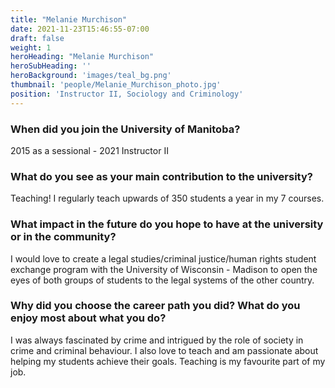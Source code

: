 ```yaml
---
title: "Melanie Murchison"
date: 2021-11-23T15:46:55-07:00
draft: false
weight: 1
heroHeading: "Melanie Murchison"
heroSubHeading: ''
heroBackground: 'images/teal_bg.png'
thumbnail: 'people/Melanie_Murchison_photo.jpg'
position: 'Instructor II, Sociology and Criminology'
---
```


### When did you join the University of Manitoba?

2015 as a sessional - 2021 Instructor II

### What do you see as your main contribution to the university?

Teaching! I regularly teach upwards of 350 students a year in my 7 courses. 

### What impact in the future do you hope to have at the university or in the community?

I would love to create a legal studies/criminal justice/human rights student exchange program with the University of Wisconsin - Madison to open the eyes of both groups of students to the legal systems of the other country.

### Why did you choose the career path you did? What do you enjoy most about what you do?

I was always fascinated by crime and intrigued by the role of society in crime and criminal behaviour. I also love to teach and am passionate about helping my students achieve their goals. Teaching is my favourite part of my job.
